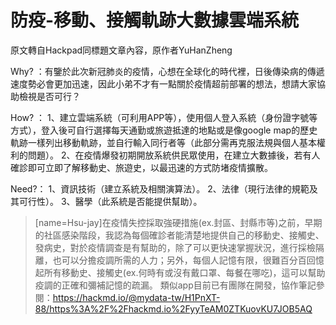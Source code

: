 # 防疫-移動、接觸軌跡大數據雲端系統

原文轉自Hackpad同標題文章內容，原作者YuHanZheng

Why? ：有鑒於此次新冠肺炎的疫情，心想在全球化的時代裡，日後傳染病的傳遞速度勢必會更加迅速，因此小弟不才有一點關於疫情超前部署的想法，想請大家協助檢視是否可行？

How? ：
      1、建立雲端系統（可利用APP等），使用個人登入系統（身份證字號等方式），登入後可自行選擇每天通勤或旅遊抵達的地點或是像google map的歷史軌跡一樣列出移動軌跡，並自行輸入同行者等（此部分需再克服法規與個人基本權利的問題）。
       2、在疫情爆發初期開放系統供民眾使用，在建立大數據後，若有人確診即可立即了解移動史、旅遊史，以最迅速的方式防堵疫情擴散。
      
Need?：
       1、資訊技術（建立系統及相關演算法）。
       2、法律（現行法律的規範及其可行性）。
       3、醫學（此系統是否能提供幫助）。
> [name=Hsu-jay]在疫情失控採取強硬措施(ex.封區、封縣市等)之前，早期的社區感染階段，我認為每個確診者能清楚地提供自己的移動史、接觸史、發病史，對於疫情調查是有幫助的，除了可以更快速掌握狀況，進行採檢隔離，也可以分擔疫調所需的人力；另外，每個人記憶有限，很難百分百回憶起所有移動史、接觸史(ex.何時有或沒有戴口罩、每餐在哪吃)，這可以幫助疫調的正確和彌補記憶的疏漏。
> 類似app目前已有團隊在開發，協作筆記參閱：https://hackmd.io/@mydata-tw/H1PnXT-88/https%3A%2F%2Fhackmd.io%2FyyTeAM0ZTKuovKU7JOB5AQ